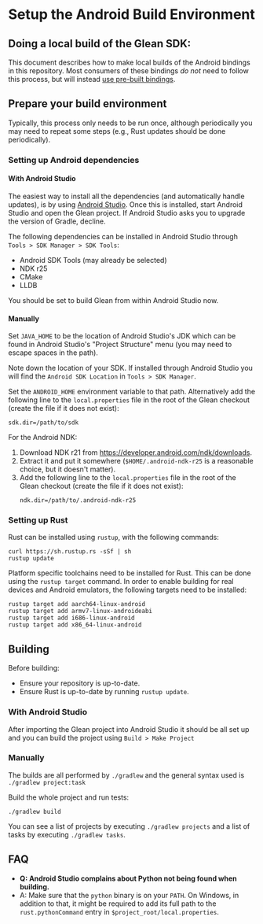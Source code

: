 # Setup the Android Build Environment

## Doing a local build of the Glean SDK:

This document describes how to make local builds of the Android bindings in this repository.
Most consumers of these bindings *do not* need to follow this process,
but will instead [use pre-built bindings](../../book/user/adding-glean-to-your-project/index.html).

## Prepare your build environment

Typically, this process only needs to be run once, although periodically you
may need to repeat some steps (e.g., Rust updates should be done periodically).

### Setting up Android dependencies

#### With Android Studio

The easiest way to install all the dependencies (and automatically
handle updates), is by using [Android Studio](https://developer.android.com/studio/index.html).
Once this is installed, start Android Studio and open the Glean project.
If Android Studio asks you to upgrade the version of Gradle, decline.

The following dependencies can be installed in Android Studio through `Tools > SDK Manager > SDK Tools`:

- Android SDK Tools (may already be selected)
- NDK r25
- CMake
- LLDB

You should be set to build Glean from within Android Studio now.

#### Manually

Set `JAVA_HOME` to be the location of Android Studio's JDK which can be found in Android Studio's "Project Structure" menu (you may need to escape spaces in the path).

Note down the location of your SDK.
If installed through Android Studio you will find the `Android SDK Location` in `Tools > SDK Manager`.

Set the `ANDROID_HOME` environment variable to that path.
Alternatively add the following line to the `local.properties` file in the root of the Glean checkout (create the file if it does not exist):

```
sdk.dir=/path/to/sdk
```

For the Android NDK:

1. Download NDK r21 from <https://developer.android.com/ndk/downloads>.
2. Extract it and put it somewhere (`$HOME/.android-ndk-r25` is a reasonable choice, but it doesn't matter).
3. Add the following line to the `local.properties` file in the root of the Glean checkout (create the file if it does not exist):
   ```
   ndk.dir=/path/to/.android-ndk-r25
   ```

### Setting up Rust

Rust can be installed using `rustup`, with the following commands:

```
curl https://sh.rustup.rs -sSf | sh
rustup update
```

Platform specific toolchains need to be installed for Rust.
This can be done using the `rustup target` command.
In order to enable building for real devices and Android emulators,
the following targets need to be installed:

```
rustup target add aarch64-linux-android
rustup target add armv7-linux-androideabi
rustup target add i686-linux-android
rustup target add x86_64-linux-android
```

## Building

Before building:

* Ensure your repository is up-to-date.
* Ensure Rust is up-to-date by running `rustup update`.

### With Android Studio

After importing the Glean project into Android Studio it should be all set up and you can build the project using `Build > Make Project`

### Manually

The builds are all performed by `./gradlew` and the general syntax used is `./gradlew project:task`

Build the whole project and run tests:

```
./gradlew build
```

You can see a list of projects by executing `./gradlew projects` and a list of tasks by executing `./gradlew tasks`.

## FAQ

- **Q: Android Studio complains about Python not being found when building.**
- A: Make sure that the `python` binary is on your `PATH`. On Windows, in addition to that,
it might be required to add its full path to the `rust.pythonCommand` entry in  `$project_root/local.properties`.
